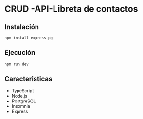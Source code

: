 # CRUD -API-Libreta de contactos


## Instalación

```
npm install express pg
```

## Ejecución

```
npm run dev
```


## Caracteristicas



* TypeScript
* Node.js
* PostgreSQL
* Insomnia
* Express


